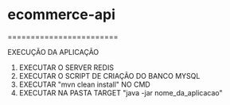 # ecommerce-api

========================

EXECUÇÃO DA APLICAÇÃO

1. EXECUTAR O SERVER REDIS
2. EXECUTAR O SCRIPT DE CRIAÇÃO DO BANCO MYSQL
3. EXECUTAR "mvn clean install" NO CMD
4. EXECUTAR NA PASTA TARGET "java -jar nome_da_aplicacao"
